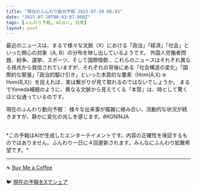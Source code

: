 ```yaml
---
title: "現在のふんわり動向予報 2025-07-20 00:43"
date: "2025-07-20T00:43:07.000Z"
tags: [ふんわり予報, AI占い, 日常]
layout: post
---
```


最近のニュースは、まるで様々な文脈（X）における「政治」「経済」「社会」といった関心の対象（A, B）の分布を映し出しているようです。  外国人労働者問題、紛争、選挙、スポーツ、そして国際情勢…  これらのニュースはそれぞれ異なる視点から発信されていますが、それぞれの背後にある「社会構造の変化」「国際的な緊張」「政治的駆け引き」といった本質的な要素（Hom(A,X) ≅ Hom(B,X)）を捉えれば、実は繋がりが見て取れるのではないでしょうか。  まるでYoneda補題のように、異なる文脈から見えてくる「本質」は、時として驚くほど似通っているのです。


現在のふんわり動向予報：
様々な出来事が複雑に絡み合い、流動的な状況が続きますが、静かに変化の兆しを感じます。#KGNINJA

<br>
*この予報はAIが生成したエンターテイメントです。内容の正確性を保証するものではありません。ふんわり一日に４回更新されます。みんなにふんわり拡散希望です。*

---
☕️ [Buy Me a Coffee](https://www.buymeacoffee.com/kgninja)

🐦 [現在の予報をXでシェア](https://twitter.com/intent/tweet?text=%E7%8F%BE%E5%9C%A8%E3%81%AE%E3%81%B5%E3%82%93%E3%82%8F%E3%82%8A%E4%BA%88%E5%A0%B1%3A%20%E3%80%8C%E6%9C%80%E8%BF%91%E3%81%AE%E3%83%8B%E3%83%A5%E3%83%BC%E3%82%B9%E3%81%AF%E3%80%81%E3%81%BE%E3%82%8B%E3%81%A7%E6%A7%98%E3%80%85%E3%81%AA%E6%96%87%E8%84%88%EF%BC%88X%EF%BC%89%E3%81%AB%E3%81%8A%E3%81%91%E3%82%8B%E3%80%8C%E6%94%BF%E6%B2%BB%E3%80%8D%E3%80%8C%E7%B5%8C%E6%B8%88%E3%80%8D%E3%80%8C%E7%A4%BE%E4%BC%9A%E3%80%8D%E3%81%A8%E3%81%84%E3%81%A3%E3%81%9F%E9%96%A2%E5%BF%83%E3%81%AE%E5%AF%BE%E8%B1%A1%EF%BC%88A%2C%20B%EF%BC%89%E3%81%AE%E5%88%86%E5%B8%83%E3%82%92%E6%98%A0%E3%81%97%E5%87%BA%E3%81%97%E3%81%A6%E3%81%84%E3%82%8B%E3%82%88%E3%81%86%E3%81%A7%E3%81%99%E3%80%82%E3%80%8D%23KGNINJA%20%E7%B6%9A%E3%81%8D%E3%81%AF%E3%83%96%E3%83%AD%E3%82%B0%E3%81%A7%EF%BC%81%F0%9F%91%87&url=https%3A%2F%2Fkg-ninja.github.io%2FFunwariyoso%2F)
